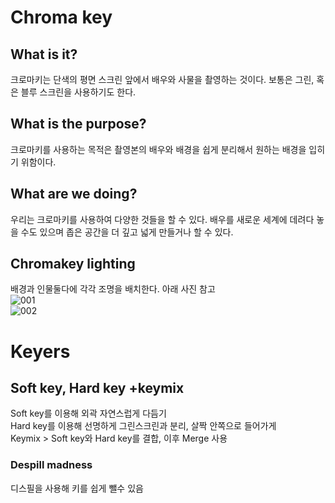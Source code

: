 # Chroma key
## What is it?
크로마키는 단색의 평면 스크린 앞에서 배우와 사물을 촬영하는 것이다. 보통은 그린, 혹은 블루 스크린을 사용하기도 한다.
## What is the purpose?
크로마키를 사용하는 목적은 촬영본의 배우와 배경을 쉽게 분리해서 원하는 배경을 입히기 위함이다.
## What are we doing?
우리는 크로마키를 사용하여 다양한 것들을 할 수 있다. 배우를 새로운 세계에 데려다 놓을 수도 있으며 좁은 공간을 더 깊고 넓게 만들거나 할 수 있다.
## Chromakey lighting
배경과 인물둘다에 각각 조명을 배치한다. 아래 사진 참고
<br/>![001](https://user-images.githubusercontent.com/112813981/207102738-19566e4c-9806-4413-ae63-1d8c3e80fe12.jpg)
<br/>![002](https://user-images.githubusercontent.com/112813981/207102749-5e7b4f71-5ef2-49b5-ba4b-a08643c7a556.jpg)
# Keyers
## Soft key, Hard key +keymix
Soft key를 이용해 외곽 자연스럽게 다듬기
<br/>Hard key를 이용해 선명하게 그린스크린과 분리, 살짝 안쪽으로 들어가게
<br/>Keymix > Soft key와 Hard key를 결합, 이후 Merge 사용
### Despill madness
디스필을 사용해 키를 쉽게 뺄수 있음

